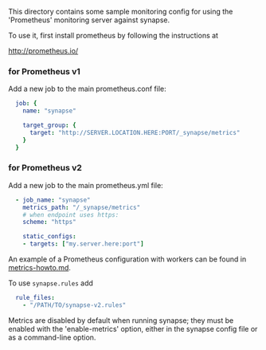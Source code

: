 This directory contains some sample monitoring config for using the
'Prometheus' monitoring server against synapse.

To use it, first install prometheus by following the instructions at

  http://prometheus.io/

### for Prometheus v1

Add a new job to the main prometheus.conf file:

```yaml
  job: {
    name: "synapse"

    target_group: {
      target: "http://SERVER.LOCATION.HERE:PORT/_synapse/metrics"
    }
  }
```

### for Prometheus v2

Add a new job to the main prometheus.yml file:

```yaml
  - job_name: "synapse"
    metrics_path: "/_synapse/metrics"
    # when endpoint uses https:
    scheme: "https"

    static_configs:
    - targets: ["my.server.here:port"]
```

An example of a Prometheus configuration with workers can be found in
[metrics-howto.md](https://element-hq.github.io/synapse/latest/metrics-howto.html).

To use `synapse.rules` add

```yaml
  rule_files:
    - "/PATH/TO/synapse-v2.rules"
```

Metrics are disabled by default when running synapse; they must be enabled
with the 'enable-metrics' option, either in the synapse config file or as a
command-line option.
